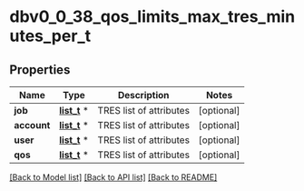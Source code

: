# dbv0_0_38_qos_limits_max_tres_minutes_per_t

## Properties
Name | Type | Description | Notes
------------ | ------------- | ------------- | -------------
**job** | [**list_t**](dbv0_0_38_tres_list_inner.md) \* | TRES list of attributes | [optional] 
**account** | [**list_t**](dbv0_0_38_tres_list_inner.md) \* | TRES list of attributes | [optional] 
**user** | [**list_t**](dbv0_0_38_tres_list_inner.md) \* | TRES list of attributes | [optional] 
**qos** | [**list_t**](dbv0_0_38_tres_list_inner.md) \* | TRES list of attributes | [optional] 

[[Back to Model list]](../README.md#documentation-for-models) [[Back to API list]](../README.md#documentation-for-api-endpoints) [[Back to README]](../README.md)


